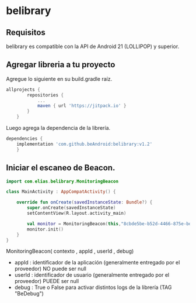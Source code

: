 # belibrary

## Requisitos
belibrary es compatible con la API de Android 21 (LOLLIPOP) y superior.
## Agregar libreria a tu proyecto
Agregue lo siguiente en su build.gradle raíz.
```gradle
allprojects {
		repositories {
			...
			maven { url 'https://jitpack.io' }
		}
	}
```
Luego agrega la dependencia de la librería.
```gradle
dependencies {
    implementation 'com.github.beAndroid:belibrary:v1.2'
	}
```
## Iniciar el escaneo de Beacon.
```Kotlin
import com.elias.belibrary.MonitoringBeacon

class MainActivity : AppCompatActivity() {

    override fun onCreate(savedInstanceState: Bundle?) {
        super.onCreate(savedInstanceState)
        setContentView(R.layout.activity_main)

        val monitor = MonitoringBeacon(this,"8cbde5be-b52d-4466-875e-bd6a7c308978",null,true)
        monitor.init()
    }
}
```
MonitoringBeacon( contexto , appId , userId , debug)
- appId : identificador de la aplicación (generalmente entregado por el proveedor) NO puede ser null
- userId : identificador de usuario (generalmente entregado por el proveedor) PUEDE ser null
- debug : True o False para activar distintos logs de la librería (TAG "BeDebug")
